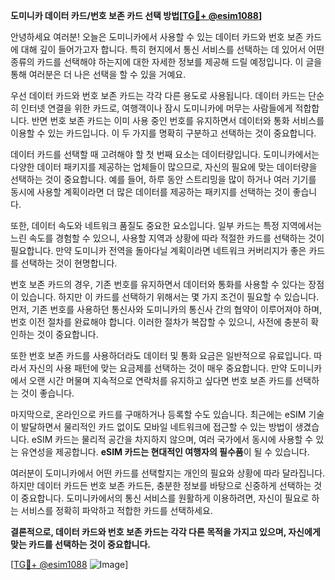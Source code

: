 **도미니카 데이터 카드/번호 보존 카드 선택 방법[[TG💪+ @esim1088](https://t.me/s/esim1088)]**

안녕하세요 여러분! 오늘은 도미니카에서 사용할 수 있는 데이터 카드와 번호 보존 카드에 대해 깊이 들어가고자 합니다. 특히 현지에서 통신 서비스를 선택하는 데 있어서 어떤 종류의 카드를 선택해야 하는지에 대한 자세한 정보를 제공해 드릴 예정입니다. 이 글을 통해 여러분은 더 나은 선택을 할 수 있을 거예요.

우선 데이터 카드와 번호 보존 카드는 각각 다른 용도로 사용됩니다. 데이터 카드는 단순히 인터넷 연결을 위한 카드로, 여행객이나 잠시 도미니카에 머무는 사람들에게 적합합니다. 반면 번호 보존 카드는 이미 사용 중인 번호를 유지하면서 데이터와 통화 서비스를 이용할 수 있는 카드입니다. 이 두 가지를 명확히 구분하고 선택하는 것이 중요합니다.

데이터 카드를 선택할 때 고려해야 할 첫 번째 요소는 데이터량입니다. 도미니카에서는 다양한 데이터 패키지를 제공하는 업체들이 많으므로, 자신의 필요에 맞는 데이터량을 선택하는 것이 중요합니다. 예를 들어, 하루 동안 스트리밍을 많이 하거나 여러 기기를 동시에 사용할 계획이라면 더 많은 데이터를 제공하는 패키지를 선택하는 것이 좋습니다.

또한, 데이터 속도와 네트워크 품질도 중요한 요소입니다. 일부 카드는 특정 지역에서는 느린 속도를 경험할 수 있으니, 사용할 지역과 상황에 따라 적절한 카드를 선택하는 것이 필요합니다. 만약 도미니카 전역을 돌아다닐 계획이라면 네트워크 커버리지가 좋은 카드를 선택하는 것이 현명합니다.

번호 보존 카드의 경우, 기존 번호를 유지하면서 데이터와 통화를 사용할 수 있다는 장점이 있습니다. 하지만 이 카드를 선택하기 위해서는 몇 가지 조건이 필요할 수 있습니다. 먼저, 기존 번호를 사용하던 통신사와 도미니카의 통신사 간의 협약이 이루어져야 하며, 번호 이전 절차를 완료해야 합니다. 이러한 절차가 복잡할 수 있으니, 사전에 충분히 확인하는 것이 중요합니다.

또한 번호 보존 카드를 사용하더라도 데이터 및 통화 요금은 일반적으로 유료입니다. 따라서 자신의 사용 패턴에 맞는 요금제를 선택하는 것이 매우 중요합니다. 만약 도미니카에서 오랜 시간 머물며 지속적으로 연락처를 유지하고 싶다면 번호 보존 카드를 선택하는 것이 좋습니다.

마지막으로, 온라인으로 카드를 구매하거나 등록할 수도 있습니다. 최근에는 eSIM 기술이 발달하면서 물리적인 카드 없이도 모바일 네트워크에 접근할 수 있는 방법이 생겼습니다. eSIM 카드는 물리적 공간을 차지하지 않으며, 여러 국가에서 동시에 사용할 수 있는 유연성을 제공합니다. **eSIM 카드는 현대적인 여행자의 필수품**이 될 수 있습니다.

여러분이 도미니카에서 어떤 카드를 선택할지는 개인의 필요와 상황에 따라 달라집니다. 하지만 데이터 카드든 번호 보존 카드든, 충분한 정보를 바탕으로 신중하게 선택하는 것이 중요합니다. 도미니카에서의 통신 서비스를 원활하게 이용하려면, 자신이 필요로 하는 서비스를 정확히 파악하고 적합한 카드를 선택하세요.

**결론적으로, 데이터 카드와 번호 보존 카드는 각각 다른 목적을 가지고 있으며, 자신에게 맞는 카드를 선택하는 것이 중요합니다.** 

[[TG💪+ @esim1088](https://t.me/s/esim1088) ![Image](https://i.postimg.cc/Y0z9fWf4/image.png)]